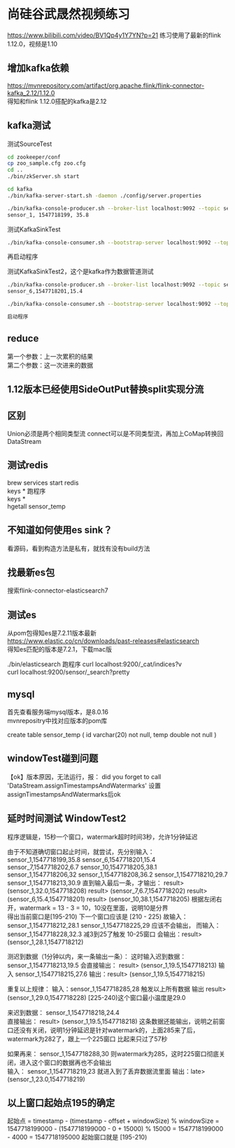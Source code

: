 # 尚硅谷武晟然视频练习

https://www.bilibili.com/video/BV1Qp4y1Y7YN?p=21
练习使用了最新的flink 1.12.0，视频是1.10

## 增加kafka依赖

https://mvnrepository.com/artifact/org.apache.flink/flink-connector-kafka_2.12/1.12.0  
得知和flink 1.12.0搭配的kafka是2.12

## kafka测试

测试SourceTest
```bash
cd zookeeper/conf
cp zoo_sample.cfg zoo.cfg
cd ..
./bin/zkServer.sh start

cd kafka
./bin/kafka-server-start.sh -daemon ./config/server.properties

./bin/kafka-console-producer.sh --broker-list localhost:9092 --topic sensor
sensor_1, 1547718199, 35.8
```

测试KafkaSinkTest
```bash
./bin/kafka-console-consumer.sh --bootstrap-server localhost:9092 --topic sinktest
```
再启动程序  

测试KafkaSinkTest2，这个是kafka作为数据管道测试  
```bash
./bin/kafka-console-producer.sh --broker-list localhost:9092 --topic sensor  
sensor_6,1547718201,15.4

./bin/kafka-console-consumer.sh --bootstrap-server localhost:9092 --topic sinktest

启动程序
```
## reduce

第一个参数：上一次累积的结果  
第二个参数：这一次进来的数据

## 1.12版本已经使用SideOutPut替换split实现分流

## 区别

Union必须是两个相同类型流
connect可以是不同类型流，再加上CoMap转换回DataStream

## 测试redis

brew services start redis  
keys *
跑程序  
keys *  
hgetall sensor_temp  

## 不知道如何使用es sink？

看源码，看到构造方法是私有，就找有没有build方法

## 找最新es包

搜索flink-connector-elasticsearch7

## 测试es

从pom包得知es是7.2.11版本最新  
https://www.elastic.co/cn/downloads/past-releases#elasticsearch  
得知es匹配的版本是7.2.1，下载mac版    

./bin/elasticsearch
跑程序
curl localhost:9200/_cat/indices?v  
curl localhost:9200/sensor/_search?pretty  

## mysql

首先查看服务端mysql版本，是8.0.16  
mvnrepositry中找对应版本的pom库  

create table sensor_temp (
    id varchar(20) not null,
    temp double not null
)

## windowTest碰到问题

【ok】版本原因，无法运行，报：
did you forget to call 'DataStream.assignTimestampsAndWatermarks'
设置assignTimestampsAndWatermarks后ok

## 延时时间测试 WindowTest2

程序逻辑是，15秒一个窗口，watermark超时时间3秒，允许1分钟延迟  

由于不知道确切窗口起止时间，就尝试，先分别输入：
sensor_1,1547718199,35.8
sensor_6,1547718201,15.4
sensor_7,1547718202,6.7
sensor_10,1547718205,38.1
sensor_1,1547718206,32
sensor_1,1547718208,36.2
sensor_1,1547718210,29.7
sensor_1,1547718213,30.9
直到输入最后一条，才输出：
result> (sensor_1,32.0,1547718208)
result> (sensor_7,6.7,1547718202)
result> (sensor_6,15.4,1547718201)
result> (sensor_10,38.1,1547718205)
根据左闭右开，watermark = 13 - 3 = 10，10没在里面，说明10是分界  
得出当前窗口是[195-210) 下一个窗口应该是 [210 - 225) 
故输入：
sensor_1,1547718212,28.1
sensor_1,1547718225,29 应该不会输出，
而输入：
sensor_1,1547718228,32.3 减3到25了触发 10-25窗口
会输出：result> (sensor_1,28.1,1547718212)

测迟到数据（1分钟以内，来一条输出一条）：
这时输入迟到数据： sensor_1,1547718213,19.5
会直接输出： result> (sensor_1,19.5,1547718213)
输入 sensor_1,1547718215,27.6
输出：result> (sensor_1,19.5,1547718215)

重复以上规律：
输入：sensor_1,1547718285,28   触发以上所有数据
输出 result> (sensor_1,29.0,1547718228)     [225-240)这个窗口最小温度是29.0

来迟到数据： sensor_1,1547718218,24.4  
直接输出： result> (sensor_1,19.5,1547718218)
这条数据还能输出，说明之前窗口还没有关闭，说明1分钟延迟是针对watermark的，上面285来了后，watermark为282了，跟上一个225窗口
比起来只过了57秒

如果再来： sensor_1,1547718288,30  则watermark为285，这时225窗口彻底关闭，进入这个窗口的数据再也不会输出  
输入： sensor_1,1547718219,23  就进入到了丢弃数据流里面
输出：late> (sensor_1,23.0,1547718219)

## 以上窗口起始点195的确定

起始点 = timestamp - (timestamp - offset + windowSize) % windowSize
      = 1547718199000 - (1547718199000 - 0 + 15000) % 15000
      = 1547718199000 - 4000
      = 1547718195000
起始窗口就是 [195-210)